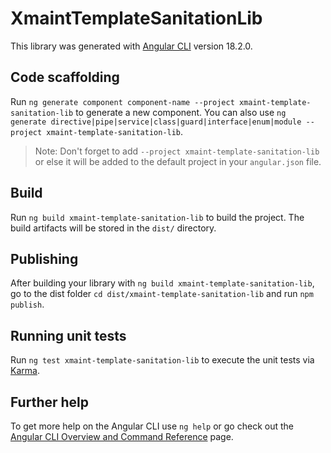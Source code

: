 # XmaintTemplateSanitationLib

This library was generated with [Angular CLI](https://github.com/angular/angular-cli) version 18.2.0.

## Code scaffolding

Run `ng generate component component-name --project xmaint-template-sanitation-lib` to generate a new component. You can also use `ng generate directive|pipe|service|class|guard|interface|enum|module --project xmaint-template-sanitation-lib`.
> Note: Don't forget to add `--project xmaint-template-sanitation-lib` or else it will be added to the default project in your `angular.json` file. 

## Build

Run `ng build xmaint-template-sanitation-lib` to build the project. The build artifacts will be stored in the `dist/` directory.

## Publishing

After building your library with `ng build xmaint-template-sanitation-lib`, go to the dist folder `cd dist/xmaint-template-sanitation-lib` and run `npm publish`.

## Running unit tests

Run `ng test xmaint-template-sanitation-lib` to execute the unit tests via [Karma](https://karma-runner.github.io).

## Further help

To get more help on the Angular CLI use `ng help` or go check out the [Angular CLI Overview and Command Reference](https://angular.dev/tools/cli) page.
